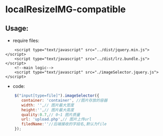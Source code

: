 # localResizeIMG-compatible
## Usage:

* require files:
```
    <script type="text/javascript" src="../dist/jquery.min.js"></script>
    <script type="text/javascript" src="../dist/lrz.bundle.js"></script>
    <!--main logic-->
    <script type="text/javascript" src="./imageSelector.jquery.js"></script>
```
* code:
```javascript
    $("input[type=file]").imageSelector({
       container: 'container', //图片存放的容器
       width: '',// 图片最大宽度
       height:'',// 图片最大高度
       quality:0.7,// 0~1 图片质量
       url: 'upload.php',// 图片上传url
       filedName:''//后端接收的字段名,默认为file
    });
```
